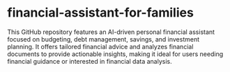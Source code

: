 # financial-assistant-for-families
This GitHub repository features an AI-driven personal financial assistant focused on budgeting, debt management, savings, and investment planning. It offers tailored financial advice and analyzes financial documents to provide actionable insights, making it ideal for users needing financial guidance or interested in financial data analysis.
